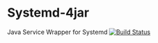 # Systemd-4jar

Java Service Wrapper for Systemd
[![Build Status](https://travis-ci.org/arashpath/Systemd-4jar.svg?branch=master)](https://travis-ci.org/arashpath/Systemd-4jar)
